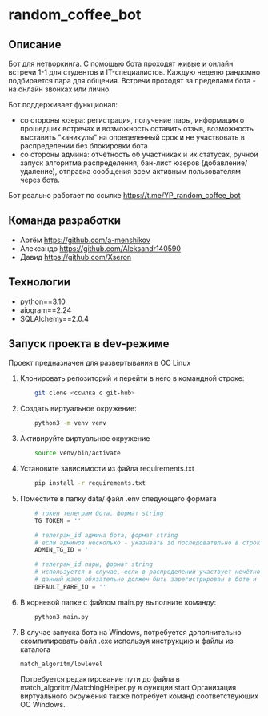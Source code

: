 # random_coffee_bot

## Описание

Бот для нетворкинга.
С помощью бота проходят живые и онлайн встречи 1-1 для студентов и IT-специалистов. Каждую неделю рандомно подбирается пара для общения. Встречи проходят за пределами бота - на онлайн звонках или лично.

Бот поддерживает функционал:

- со стороны юзера: регистрация, получение пары, информация о прошедших встречах и возможность оставить отзыв, возможность выставить "каникулы" на определенный срок и не участвовать в распределении без блокировки бота
- со стороны админа: отчётность об участниках и их статусах, ручной запуск алгоритма распределения, бан-лист юзеров (добавление/удаление), отправка сообщения всем активным пользователям через бота.

Бот реально работает по ссылке <https://t.me/YP_random_coffee_bot>

## Команда разработки

- Артём <https://github.com/a-menshikov>
- Александр <https://github.com/Aleksandr140590>
- Давид <https://github.com/Xseron>

## Технологии

- python==3.10
- aiogram==2.24
- SQLAlchemy==2.0.4

## Запуск проекта в dev-режиме

Проект предназначен для развертывания в ОС Linux

1. Клонировать репозиторий и перейти в него в командной строке:

    ```bash
        git clone <ссылка с git-hub>
    ```

2. Cоздать виртуальное окружение:

    ```bash
        python3 -m venv venv
    ```

3. Активируйте виртуальное окружение

    ```bash
        source venv/bin/activate
    ```

4. Установите зависимости из файла requirements.txt

    ```bash
        pip install -r requirements.txt
    ```

5. Поместите в папку data/ файл .env следующего формата

    ```python
        # токен телеграм бота, формат string
        TG_TOKEN = ''

        # телеграм_id админа бота, формат string
        # если админов несколько - указывать id последовательно в строке через пробел 
        ADMIN_TG_ID = ''

        # телеграм_id пары, формат string
        # используется в случае, если в распределении участвует нечётное количество пользователей
        # данный юзер обязательно должен быть зарегистрирован в боте и проставить статус "Не участвую"
        DEFAULT_PARE_iD = ''
    ```

6. В корневой папке с файлом main.py выполните команду:

    ```bash
        python3 main.py
    ```

7. В случае запуска бота на Windows, потребуется дополнительно скомпилировать файл .exe используя инструкцию и файлы из каталога

    ```text
    match_algoritm/lowlevel
    ```

    Потребуется редактирование пути до файла в match_algoritm/MatchingHelper.py в функции start
    Организация виртуального окружения также потребует команд соответствующих ОС Windows.
